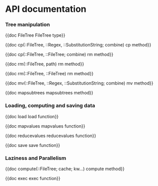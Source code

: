 # API documentation

### Tree manipulation

{{doc FileTree FileTree type}}

{{doc cp(::FileTree, ::Regex, ::SubstitutionString; combine) cp method}}

{{doc cp(::FileTree, ::FileTree; combine) rm method}}

{{doc rm(::FileTree, path) rm method}}

{{doc rm(::FileTree, ::FileTree) rm method}}

{{doc mv(::FileTree, ::Regex, ::SubstitutionString; combine) mv method}}

{{doc mapsubtrees mapsubtrees method}}

### Loading, computing and saving data


{{doc load load function}}

{{doc mapvalues mapvalues function}}

{{doc reducevalues  reducevalues function}}

{{doc save save function}}

### Laziness and Parallelism

{{doc compute(::FileTree; cache; kw...) compute method}}

{{doc exec exec function}}
